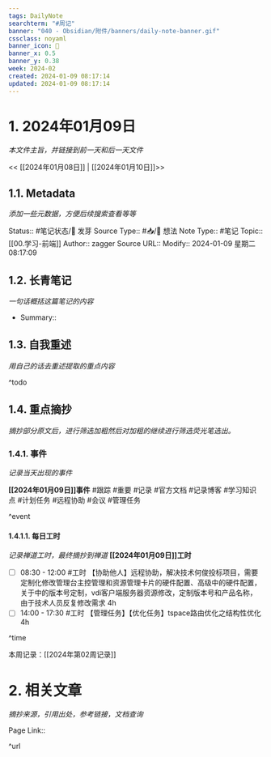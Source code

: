 ```yaml
---
tags: DailyNote
searchterm: "#周记"
banner: "040 - Obsidian/附件/banners/daily-note-banner.gif"
cssclass: noyaml
banner_icon: 💌
banner_x: 0.5
banner_y: 0.38
week: 2024-02
created: 2024-01-09 08:17:14
updated: 2024-01-09 08:17:14
---
```


# 1. 2024年01月09日

_本文件主旨，并链接到前一天和后一天文件_

<< [[2024年01月08日]] | [[2024年01月10日]]>>

## 1.1. Metadata

_添加一些元数据，方便后续搜索查看等等_

Status:: #笔记状态/🌱 发芽
Source Type:: #📥/💭 想法 
Note Type:: #笔记
Topic:: [[00.学习-前端]]
Author:: zagger
Source URL::
Modify:: 2024-01-09 星期二 08:17:09

## 1.2. 长青笔记

_一句话概括这篇笔记的内容_

- Summary::

## 1.3. 自我重述

_用自己的话去重述提取的重点内容_




^todo
## 1.4. 重点摘抄

_摘抄部分原文后，进行筛选加粗然后对加粗的继续进行筛选荧光笔选出。_

### 1.4.1. 事件

_记录当天出现的事件_

**[[2024年01月09日]]事件** 
#跟踪 #重要 #记录 #官方文档 #记录博客 #学习知识点 #计划任务 #远程协助 #会议 #管理任务

^event

#### 1.4.1.1. 每日工时

_记录禅道工时，最终摘抄到禅道_
**[[2024年01月09日]]工时**
- [ ] 08:30 - 12:00 #工时 【协助他人】远程协助，解决技术何俊投标项目，需要定制化修改管理台主控管理和资源管理卡片的硬件配置、高级中的硬件配置，关于中的版本号定制，vdi客户端服务器资源修改，定制版本号和产品名称，由于技术人员反复修改需求 4h
- [ ] 14:00 - 17:30 #工时  【管理任务】【优化任务】tspace路由优化之结构性优化 4h

^time

本周记录：[[2024年第02周记录]]

# 2. 相关文章

_摘抄来源，引用出处，参考链接，文档查询_

Page Link::

^url
